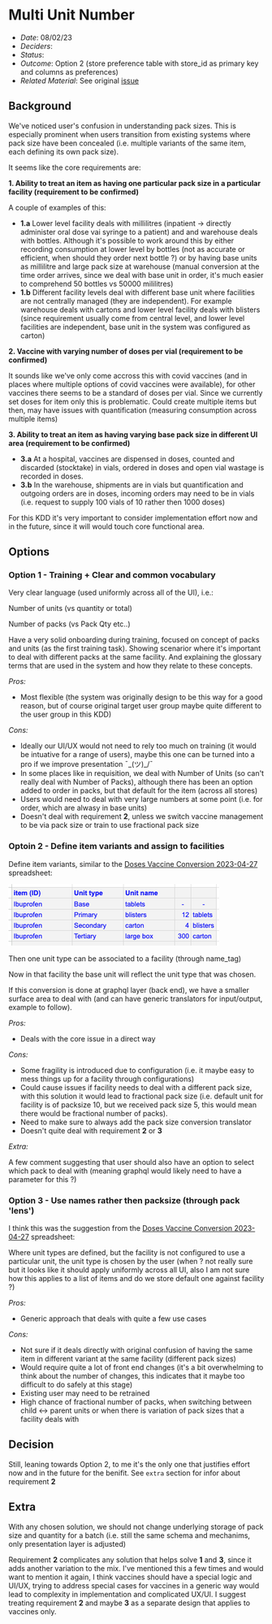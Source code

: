 # Multi Unit Number

- *Date*: 08/02/23
- *Deciders*:
- *Status*:
- *Outcome*: Option 2 (store preference table with store_id as primary key and columns as preferences)
- *Related Material*: See original [issue](https://github.com/openmsupply/open-msupply/issues/1089)

## Background

We've noticed user's confusion in understanding pack sizes. This is especially prominent when users transition from existing systems where pack size have been concealed (i.e. multiple variants of the same item, each defining its own pack size).

It seems like the core requirements are:

**1. Ability to treat an item as having one particular pack size in a particular facility (requirement to be confirmed)**

A couple of examples of this:
* **1.a** Lower level facility deals with millilitres (inpatient -> directly administer oral dose vai syringe to a patient) and and warehouse deals with bottles. Although it's possible to work around this by either recording consumption at lower level by bottles (not as accurate or efficient, when should they order next bottle ?) or by having base units as millilitre and large pack size at warehouse (manual conversion at the time order arrives, since we deal with base unit in order, it's much easier to comprehend 50 bottles vs 50000 mililitres)
* **1.b** Different facility levels deal with different base unit where facilities are not centrally managed (they are independent). For example warehouse deals with cartons and lower level facility deals with blisters (since requirement usually come from central level, and lower level facilities are independent, base unit in the system was configured as carton)

**2. Vaccine with varying number of doses per vial (requirement to be confirmed)**

It sounds like we've only come accross this with covid vaccines (and in places where multiple options of covid vaccines were available), for other vaccines there seems to be a standard of doses per vial. Since we currently set doses for item only this is problematic. Could create multiple items but then, may have issues with quantification (measuring consumption across multiple items)

**3. Ability to treat an item as having varying base pack size in different UI area (requirement to be confirmed)**

* **3.a** At a hospital, vaccines are dispensed in doses, counted and discarded (stocktake) in vials, ordered in doses and open vial wastage is recorded in doses.
* **3.b** In the warehouse, shipments are in vials but quantification and outgoing orders are in doses, incoming orders may need to be in vials (i.e. request to supply 100 vials of 10 rather then 1000 doses)

For this KDD it's very important to consider implementation effort now and in the future, since it will would touch core functional area.

## Options

### Option 1 - Training + Clear and common vocabulary 

Very clear language (used uniformly across all of the UI), i.e.:

Number of units (vs quantity or total)

Number of packs (vs Pack Qty etc..)

Have a very solid onboarding during training, focused on concept of packs and units (as the first training task). Showing scenarior where it's important to deal with different packs at the same facility. And explaining the glossary terms that are used in the system and how they relate to these concepts.

*Pros:*

- Most flexible (the system was originally design to be this way for a good reason, but of course original target user group maybe quite different to the user group in this KDD)

*Cons:*

- Ideally our UI/UX would not need to rely too much on training (it would be intuative for a range of users), maybe this one can be turned into a pro if we improve presentation ¯\_(ツ)_/¯
- In some places like in requisition, we deal with Number of Units (so can't really deal with Number of Packs), although there has been an option added to order in packs, but that default for the item (across all stores)
- Users would need to deal with very large numbers at some point (i.e. for order, which are alwasy in base units)
- Doesn't deal with requirement **2**, unless we switch vaccine management to be via pack size or train to use fractional pack size

### Optoin 2 - Define item variants and assign to facilities

Define item variants, similar to the [Doses Vaccine Conversion 2023-04-27](https://docs.google.com/spreadsheets/d/1mWZqmfQRfHlwF5i2OADaBaSWalK3FbIJpauM275xYuA/edit#gid=937944726) spreadsheet:

![Nested units](./media/nested_units.png)

Then one unit type can be associated to a facility (through name_tag)

Now in that facility the base unit will reflect the unit type that was chosen.

If this conversion is done at graphql layer (back end), we have a smaller surface area to deal with (and can have generic translators for input/output, example to follow).

*Pros:*

- Deals with the core issue in a direct way

*Cons:*

- Some fragility is introduced due to configuration (i.e. it maybe easy to mess things up for a facility through configurations)
- Could cause issues if facility needs to deal with a different pack size, with this solution it would lead to fractional pack size (i.e. default unit for facility is of packsize 10, but we received pack size 5, this would mean there would be fractional number of packs).
- Need to make sure to always add the pack size conversion translator
- Doesn't quite deal with requirement **2** or **3**

*Extra:*

A few comment suggesting that user should also have an option to select which pack to deal with (meaning graphql would likely need to have a parameter for this ?)

### Option 3 - Use names rather then packsize (through pack 'lens')

I think this was the suggestion from the [Doses Vaccine Conversion 2023-04-27](https://docs.google.com/spreadsheets/d/1mWZqmfQRfHlwF5i2OADaBaSWalK3FbIJpauM275xYuA/edit#gid=937944726) spreadsheet:

Where unit types are defined, but the facility is not configured to use a particular unit, the unit type is chosen by the user (when ? not really sure but it looks like it should apply uniformly across all UI, also I am not sure how this applies to a list of items and do we store default one against facility ?)

*Pros:*

- Generic approach that deals with quite a few use cases

*Cons:*

- Not sure if it deals directly with original confusion of having the same item in different variant at the same facility (different pack sizes)
- Would require quite a lot of front end changes (it's a bit overwhelming to think about the number of changes, this indicates that it maybe too difficult to do safely at this stage)
- Existing user may need to be retrained
- High chance of fractional number of packs, when switching between child <-> parent units or when there is variation of pack sizes that a facility deals with

## Decision

Still, leaning towards Option 2, to me it's the only one that justifies effort now and in the future for the benifit. See `extra` section for infor about requirement **2**

## Extra

With any chosen solution, we should not change underlying storage of pack size and quantity for a batch (i.e. still the same schema and mechanims, only presentation layer is adjusted)

Requirement **2** complicates any solution that helps solve **1** and **3**, since it adds another variation to the mix. I've mentioned this a few times and would want to mention it again, I think vaccines should have a special logic and UI/UX, trying to address special cases for vaccines in a generic way would lead to complexity in implementation and complicated UX/UI. I suggest treating requirement **2** and maybe **3** as a separate design that applies to vaccines only.
